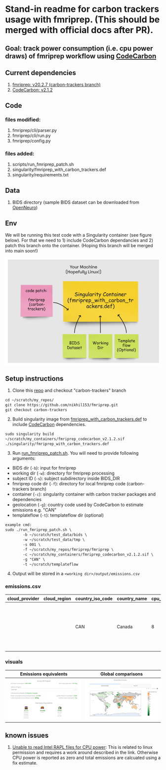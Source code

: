 # Stand-in readme for carbon trackers usage with fmriprep. (This should be merged with official docs after PR). 

## Goal: track power consumption (i.e. cpu power draws) of fmriprep workflow using [CodeCarbon](https://mlco2.github.io/codecarbon/index.html)

## Current dependencies
1. [fmriprep: v20.2.7 (carbon-trackers branch)](https://github.com/nikhil153/fmriprep/tree/carbon-trackers)
2. [CodeCarbon: v2.1.2](https://mlco2.github.io/codecarbon/index.html)

## Code 
### files modified:
1. fmriprep/cli/parser.py
2. fmriprep/cli/run.py
3. fmriprep/config.py

### files added:
1. scripts/run_fmriprep_patch.sh
2. singularity/fmriprep_with_carbon_trackers.def
3. singularity/requirements.txt

## Data
1. BIDS directory (sample BIDS dataset can be downloaded from [OpenNeuro](https://openneuro.org/))

## Env
We will be running this test code with a Singularity container (see figure below). For that we need to 1) include CodeCarbon dependancies and 2) patch this branch onto the container. (Hoping this branch will be merged into main soon!)

<img src="./fmriprep_carbon_trackers.jpg" alt="Drawing" align="middle" width="500px"/>


## Setup instructions
1. Clone this [repo](https://github.com/nikhil153/fmriprep/tree/carbon-trackers) and checkout "carbon-trackers" branch

```
cd ~/scratch/my_repos/
git clone https://github.com/nikhil153/fmriprep.git
git checkout carbon-trackers
```

2. Build singularity image from [fmriprep_with_carbon_trackers.def](./fmriprep_with_carbon_trackers.def) to include [CodeCarbon](https://mlco2.github.io/codecarbon/index.html) dependencies. 

```
sudo singularity build ~/scratch/my_containers/fmriprep_codecarbon_v2.1.2.sif ./singularity/fmriprep_with_carbon_trackers.def
```

3. Run [run_fmriprep_patch.sh](../scripts/run_fmriprep_patch.sh). You will need to provide following arguments:
- BIDS dir (`-b`): input for fmriprep
- working dir (`-w`): directory for fmriprep processing
- subject ID (`-s`): subject subdirectory inside BIDS_DIR
- fmriprep code dir (`-f`): directory for local fmriprep code (carbon-trackers branch)
- container (`-c`): singularity container with carbon tracker packages and dependencies
- geolocation (`-g`): country code used by CodeCarbon to estimate emissions e.g. "CAN"
- templateflow (`-t`): templateflow dir (optional)


```
example cmd: 
sudo ./run_fmriprep_patch.sh \
        -b ~/scratch/test_data/bids \
        -w ~/scratch/test_data/tmp \
        -s 001 \
        -f ~/scratch/my_repos/fmriprep/fmriprep \
        -c ~/scratch/my_containers/fmriprep_codecarbon_v2.1.2.sif \
        -g "CAN" \
        -t ~/scratch/templateflow

```

4. Output will be stored in a `<working dir>/output/emissions.csv`

### emissions.csv

| cloud_provider | cloud_region | country_iso_code | country_name | cpu_count | cpu_energy            | cpu_model                                | cpu_power          | duration           | emissions              | emissions_rate        | energy_consumed        | gpu_count | gpu_energy | gpu_model | gpu_power | latitude | longitude | on_cloud | os                                                      | project_name | python_version | ram_energy            | ram_power         | ram_total_size    | region | run_id                               | timestamp           | tracking_mode |
|----------------|--------------|------------------|--------------|-----------|-----------------------|------------------------------------------|--------------------|--------------------|------------------------|-----------------------|------------------------|-----------|------------|-----------|-----------|----------|-----------|----------|---------------------------------------------------------|--------------|----------------|-----------------------|-------------------|-------------------|--------|--------------------------------------|---------------------|---------------|
|                |              | CAN              | Canada       | 8         | 0.00012 | Intel(R) Core(TM) i7-8650U CPU @ 1.90GHz | 12.60793 | 37.45153 | 2.80218e-05 | 0.00074 | 0.00021 |           | 0          |           | 0.0       |          |           | N        | Linux-4.15.0-144-generic-x86_64-with-debian-stretch-sid | codecarbon   | 3.7.1          | 9.0859e-05 | 8.73427 | 23.29138 |        | 9982d15a-f5fc-41c5-95e6-d04c9b993b4b | 2022-06-11T22:54:34 | machine       |


### visuals
|Emissions equivalents|Global comparisons|
|----------------|--------------|
| <img src="./CodeCarbon_example_emissions.png" alt="Drawing" align="middle" width="350px"/> | <img src="./CodeCarbon_example_global.png" alt="Drawing" align="middle" width="350px"/> |

## known issues
1. [Unable to read Intel RAPL files for CPU power](https://github.com/mlco2/codecarbon/issues/244): This is related to linux permission and requires a work around described in the link. Otherwise CPU power is reported as zero and total emissions are calcuated using a fix estimate. 
